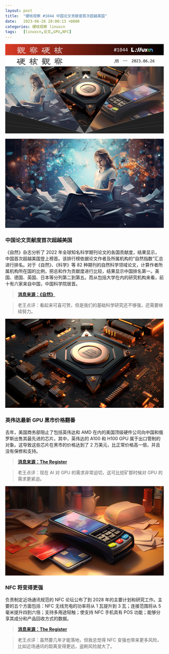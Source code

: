 ```yaml
---
layout: post
title:	"硬核观察 #1044 中国论文贡献度首次超越美国"
date:	2023-06-26 20:00:13 +0800 
categories:	硬核观察 linuxcn 
tags:	[linuxcn,论文,GPU,NFC]
---
```



![](/Asserts/Images/album/202306/26/195854blhsafo7b7ahlv5o.jpg)


![](/Asserts/Images/album/202306/26/195905cckasgcvtrscsia8.jpg)


### 中国论文贡献度首次超越美国


《自然》杂志分析了 2022 年全球知名科学期刊论文的各国贡献度，结果显示，中国首次超越美国登上榜首。该排行榜依据论文作者及所属机构的“自然指数”汇总进行排名。对于《自然》、《科学》等 82 种期刊的自然科学领域论文，计算作者所属机构所在国的比例，把总和作为贡献度进行比较，结果显示中国排名第一。美国、德国、英国、日本等分列第二到第五。而从包括大学在内的研究机构来看，前十有六家来自中国，中国科学院居首。



> 
> **[消息来源：《自然》](https://www.nature.com/articles/d41586-023-01868-3)**
> 
> 
> 



> 
> 老王点评：看起来可喜可贺，但是我们的基础科学研究还不够强，还需要继续努力。
> 
> 
> 


![](/Asserts/Images/album/202306/26/195933cdyyklguwzkqyzwl.jpg)


### 英伟达最新 GPU 黑市价格翻番


去年，美国商务部阻止了包括英伟达和 AMD 在内的美国顶级硬件公司向中国和俄罗斯出售其最先进的芯片。其中，英伟达的 A100 和 H100 GPU 属于出口管制的对象。这导致这些芯片在黑市的价格达到了 2 万美元，比正常价格高一倍，并且没有保修和支持。



> 
> **[消息来源：The Register](https://www.theregister.com/2023/06/26/us_export_ban_of_nvidias/)**
> 
> 
> 



> 
> 老王点评：现在 AI 对 GPU 的需求非常迫切，这可比挖矿那时候对 GPU 的需求更紧迫。
> 
> 
> 


![](/Asserts/Images/album/202306/26/195917figi1ds19gp9y1t9.jpg)


### NFC 将变得更强


负责制定近场通讯规范的 NFC 论坛公布了到 2028 年的主要计划和研究工作。主要的五个方面包括：NFC 无线充电的功率将从 1 瓦提升到 3 瓦；连接范围将从 5 毫米提升四到六倍；支持多用途轻触；使支持 NFC 手机具有 POS 功能；能够分享其成分和产品回收方式的数据。



> 
> **[消息来源：The Register](https://www.theregister.com/2023/06/26/nfc_forum_innovation_roadmap/)**
> 
> 
> 



> 
> 老王点评：虽然要几年才能落地，但我总觉得 NFC 变强也带来更多风险，比如近场通讯的距离变得更远，盗刷风险就大了。
> 
> 
>
